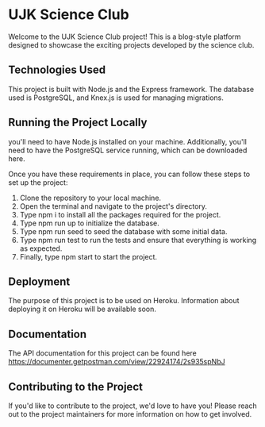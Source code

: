 # UJK Science Club

Welcome to the UJK Science Club project! This is a blog-style platform designed to showcase the exciting projects developed by the science club.

## Technologies Used

This project is built with Node.js and the Express framework. The database used is PostgreSQL, and Knex.js is used for managing migrations.

## Running the Project Locally 

you'll need to have Node.js installed on your machine. Additionally, you'll need to have the PostgreSQL service running, which can be downloaded here.

Once you have these requirements in place, you can follow these steps to set up the project:

1. Clone the repository to your local machine.
2. Open the terminal and navigate to the project's directory.
3. Type npm i to install all the packages required for the project.
4. Type npm run up to initialize the database.
5. Type npm run seed to seed the database with some initial data.
6. Type npm run test to run the tests and ensure that everything is working as expected.
7. Finally, type npm start to start the project.

## Deployment

The purpose of this project is to be used on Heroku. Information about deploying it on Heroku will be available soon.

## Documentation

The API documentation for this project can be found here https://documenter.getpostman.com/view/22924174/2s935spNbJ

## Contributing to the Project

If you'd like to contribute to the project, we'd love to have you! Please reach out to the project maintainers for more information on how to get involved.
